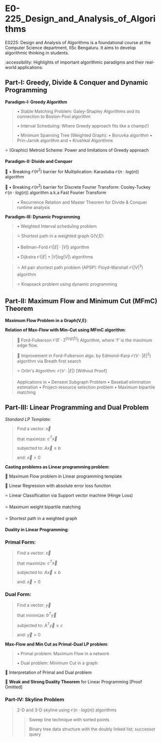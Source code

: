 # E0-225_Design_and_Analysis_of_Algorithms
E0225: Design and Analysis of Algorithms is a foundational course at the Computer Science department, IISc Bengaluru. It aims to develop algorithmic thinking in students.

:accessibility: Highlights of important algorithmic paradigms and their real-world applications:
## Part-I: Greedy, Divide & Conquer and Dynamic Programming
$\textbf{Paradigm-I: Greedy Algorithm}$
> $\bullet$ Stable Matching Problem: Galey-Shapley Algorithms and its connection to Boston-Pool algorithm
> 
> $\bullet$ Interval Scheduling: Where Greedy approach fits like a champ(!)
>
> $\bullet$ Minimum Spanning Tree (Weighted Graph): $\bullet$ Boruvka algorithm $\bullet$ Prin-Jarnik algorithm and $\bullet$ Krushkal Algorithms 

⭐ (Graphic) Metroid Scheme: Power and limitations of Greedy approach

$\textbf{Paradigm-II: Divide and Conquer}$

🎯 $\bullet$ Breaking $\mathcal{O}(n^2)$ barrier for Multiplication: Karastuba $\mathcal{O}(n\cdot log(n))$ algorithm
> 
🎯 $\bullet$ Breaking $\mathcal{O}(n^2)$ barrier for Discrete Fourier Transform: Cooley-Tuckey $\mathcal{O}(n\cdot log(n))$ algorithm a.k.a Fast Fourier Transform

> $\bullet$ Recurrence Relation and Master Theorem for Divide & Conquer runtime analysis

$\textbf{Paradigm-III: Dynamic Programming}$
> $\bullet$ Weighted Interval scheduling problem

> ⭐ Shortest path in a weighted graph G(V,E):
> 
> $\bullet$ Bellman-Ford $\mathcal{O}(|E| \cdot |V|)$ algorithm
> 
> $\bullet$ Dijkstra $\mathcal{O}(|E| + |V|log|V|)$ algorithms

> ⭐ All pair shortest path problem (APSP): Floyd-Warshall $\mathcal{O}(|V|^3)$ algorithm
>
> ⭐ Knapsack problem using dynamic programming

## Part-II: Maximum Flow and Minimum Cut (MFmC) Theorem
$\textbf{Maximum Flow Problem in a Graph(V,E)}:$ 

$\textbf{Relation of Max-Flow with Min-Cut using MFmC algorithm}:$
>
> 🌟 Ford-Fulkerson $\mathcal{O}(E\cdot 2^{[log(f)]})$ Algorithm, where 'f' is the maximum edge flow.

> 🌟 Improvement in Ford-Fulkerson algo. by Edmond-Karp $\mathcal{O}(V\cdot |E|^2)$ algorithm via Breath first search
> 
> ⭐ Orlin's Algorithm: $\mathcal{O}(V\cdot |E|)$ [Without Proof]

> Applications in $\bullet$ Densest Subgraph Problem   $\bullet$ Baseball elimination estimation   $\bullet$ Project-resource selection problem  $\bullet$ Maximum bipartile matching 


## Part-III: Linear Programming and Dual Problem
$Standard\ LP\ Template:$

> Find a vector: $\vec{x}$
> 
> that maximize: $c^T \vec{x}$
> 
> subjected to:  $A\vec{x} \le b$
> 
> and: $\vec{x}> 0$

$\textbf{Casting problems as Linear programming problem}:$

 🌟 Maximum Flow problem in Linear programming template 

 🌟 Linear Regression with absolute error loss function
 
 ⭐ Linear Classification via Support vector machine (Hinge Loss)

 ⭐ Maximum weight bipartile matching

 ⭐ Shortest path in a weighted graph

$\textbf{Duality in Linear Programming}:$
### Primal Form:
> Find a vector: $\vec{x}$
> 
> that maximize: $c^T \vec{x}$
> 
> subjected to:  $A\vec{x} \le b$
> 
> and: $\vec{x}> 0$

### Dual Form:
> Find a vector: $\vec{y}$
> 
> that minimize: $b^T \vec{y}$
> 
> subjected to:  $A^{T}\vec{y} \ge c$
> 
> and: $\vec{y}> 0$

$\textbf{Max-Flow and Min Cut as Primal-Dual LP problem}:$
> $\bullet$ Primal problem: Maximum Flow in a network
> 
> $\bullet$ Dual problem: Minimum Cut in a graph 

🎯 Interpretation of Primal and Dual problem

🎯 $\textbf{Weak and Strong Duality Theorem}$ for Linear Programming [Proof Omitted]

### Part-IV: Skyline Problem
> 2-D and 3-D skyline using $\mathcal{O}(n\cdot log(n))$ algorithms
>> Sweep line technique with sorted points
>> 
>> Binary tree data structure with the doubly linked list; successor query
>>


